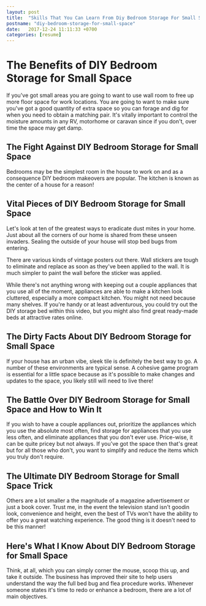 ```yaml
---
layout: post
title:  "Skills That You Can Learn From Diy Bedroom Storage For Small Space"
postname: "diy-bedroom-storage-for-small-space"
date:   2017-12-24 11:11:33 +0700
categories: [resume]
---
```

 The Benefits of DIY Bedroom Storage for Small Space 
=====================================================

If you've got small areas you are going to want to use wall room to free up more floor space for work locations. You are going to want to make sure you've got a good quantity of extra space so you can forage and dig for when you need to obtain a matching pair. It's vitally important to control the moisture amounts in any RV, motorhome or caravan since if you don't, over time the space may get damp.

The Fight Against DIY Bedroom Storage for Small Space 
------------------------------------------------------

Bedrooms may be the simplest room in the house to work on and as a consequence DIY bedroom makeovers are popular. The kitchen is known as the center of a house for a reason!

Vital Pieces of DIY Bedroom Storage for Small Space 
----------------------------------------------------

Let's look at ten of the greatest ways to eradicate dust mites in your home. Just about all the corners of our home is shared from these unseen invaders. Sealing the outside of your house will stop bed bugs from entering.

There are various kinds of vintage posters out there. Wall stickers are tough to eliminate and replace as soon as they've been applied to the wall. It is much simpler to paint the wall before the sticker was applied.

While there's not anything wrong with keeping out a couple appliances that you use all of the moment, appliances are able to make a kitchen look cluttered, especially a more compact kitchen. You might not need because many shelves. If you're handy or at least adventurous, you could try out the DIY storage bed within this video, but you might also find great ready-made beds at attractive rates online.

 The Dirty Facts About DIY Bedroom Storage for Small Space
----------------------------------------------------------

If your house has an urban vibe, sleek tile is definitely the best way to go. A number of these environments are typical sense. A cohesive game program is essential for a little space because as it's possible to make changes and updates to the space, you likely still will need to live there!

 The Battle Over DIY Bedroom Storage for Small Space and How to Win It
----------------------------------------------------------------------

If you wish to have a couple appliances out, prioritize the appliances which you use the absolute most often, find storage for appliances that you use less often, and eliminate appliances that you don't ever use. Price-wise, it can be quite pricey but not always. If you've got the space then that's great but for all those who don't, you want to simplify and reduce the items which you truly don't require.

 The Ultimate DIY Bedroom Storage for Small Space Trick 
--------------------------------------------------------

Others are a lot smaller a the magnitude of a magazine advertisement or just a book cover. Trust me, in the event the television stand isn't goodin look, convenience and height, even the best of TVs won't have the ability to offer you a great watching experience. The good thing is it doesn't need to be this manner!

 Here's What I Know About DIY Bedroom Storage for Small Space 
--------------------------------------------------------------

Think, at all, which you can simply corner the mouse, scoop this up, and take it outside. The business has improved their site to help users understand the way the full bed bug and flea procedure works. Whenever someone states it's time to redo or enhance a bedroom, there are a lot of main objectives.
